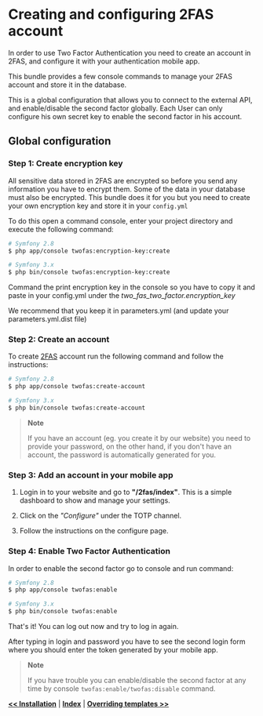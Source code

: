 Creating and configuring 2FAS account
=====================================

In order to use Two Factor Authentication you need to create an account in 2FAS,
and configure it with your authentication mobile app.

This bundle provides a few console commands to manage your 2FAS account and store it in the database.

This is a global configuration that allows you to connect to the external API, and enable/disable the second factor globally.
Each User can only configure his own secret key to enable the second factor in his account.

Global configuration
--------------------

### Step 1: Create encryption key

All sensitive data stored in 2FAS are encrypted so before you send any information you have to encrypt them.
Some of the data in your database must also be encrypted.
This bundle does it for you but you need to create your own encryption key and store it in your `config.yml`

To do this open a command console, enter your project directory and execute the
following command:

```bash
# Symfony 2.8
$ php app/console twofas:encryption-key:create

# Symfony 3.x
$ php bin/console twofas:encryption-key:create
```

Command the print encryption key in the console so you have to copy it and paste in your config.yml under the *two_fas_two_factor.encryption_key*

We recommend that you keep it in parameters.yml (and update your parameters.yml.dist file)

### Step 2: Create an account

To create [2FAS](https://2fas.com) account run the following command and follow the instructions:

```bash
# Symfony 2.8
$ php app/console twofas:create-account

# Symfony 3.x
$ php bin/console twofas:create-account
```

> **Note**
>
> If you have an account (eg. you create it by our website) you need to provide your password,
> on the other hand, if you don't have an account, the password is automatically generated for you.

### Step 3: Add an account in your mobile app

1. Login in to your website and go to **"/2fas/index"**. This is a simple dashboard to show and manage your settings.

2. Click on the *"Configure"* under the TOTP channel.

3. Follow the instructions on the configure page.

### Step 4: Enable Two Factor Authentication

In order to enable the second factor go to console and run command:

```bash
# Symfony 2.8
$ php app/console twofas:enable

# Symfony 3.x
$ php bin/console twofas:enable
```

That's it! You can log out now and try to log in again.

After typing in login and password you have to see the second login form where you should enter the token generated by your mobile app.

> **Note**
>
> If you have trouble you can enable/disable the second factor at any time by console `twofas:enable/twofas:disable` command.

[**<< Installation**](installation.md) | [**Index**](index.md) | [**Overriding templates >>**](templates.md)
